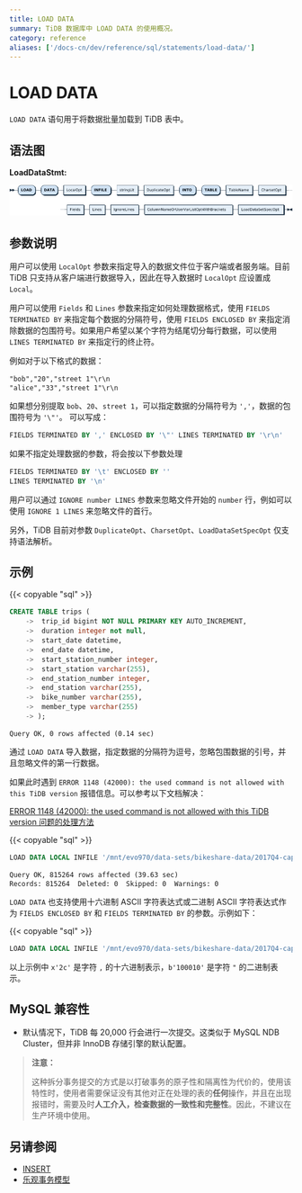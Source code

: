```yaml
---
title: LOAD DATA
summary: TiDB 数据库中 LOAD DATA 的使用概况。
category: reference
aliases: ['/docs-cn/dev/reference/sql/statements/load-data/']
---
```


# LOAD DATA

`LOAD DATA` 语句用于将数据批量加载到 TiDB 表中。

## 语法图

**LoadDataStmt:**

![LoadDataStmt](/media/sqlgram/LoadDataStmt.png)

## 参数说明

用户可以使用 `LocalOpt` 参数来指定导入的数据文件位于客户端或者服务端。目前 TiDB 只支持从客户端进行数据导入，因此在导入数据时 `LocalOpt` 应设置成 `Local`。

用户可以使用 `Fields` 和 `Lines` 参数来指定如何处理数据格式，使用 `FIELDS TERMINATED BY` 来指定每个数据的分隔符号，使用 `FIELDS ENCLOSED BY` 来指定消除数据的包围符号。如果用户希望以某个字符为结尾切分每行数据，可以使用 `LINES TERMINATED BY` 来指定行的终止符。

例如对于以下格式的数据：

```
"bob","20","street 1"\r\n
"alice","33","street 1"\r\n
```

如果想分别提取 `bob`、`20`、`street 1`，可以指定数据的分隔符号为 `','`，数据的包围符号为 `'\"'`。
可以写成：

```sql
FIELDS TERMINATED BY ',' ENCLOSED BY '\"' LINES TERMINATED BY '\r\n'
```

如果不指定处理数据的参数，将会按以下参数处理

```sql
FIELDS TERMINATED BY '\t' ENCLOSED BY ''
LINES TERMINATED BY '\n'
```

用户可以通过 `IGNORE number LINES` 参数来忽略文件开始的 `number` 行，例如可以使用 `IGNORE 1 LINES` 来忽略文件的首行。

另外，TiDB 目前对参数 `DuplicateOpt`、`CharsetOpt`、`LoadDataSetSpecOpt` 仅支持语法解析。

## 示例

{{< copyable "sql" >}}

```sql
CREATE TABLE trips (
    ->  trip_id bigint NOT NULL PRIMARY KEY AUTO_INCREMENT,
    ->  duration integer not null,
    ->  start_date datetime,
    ->  end_date datetime,
    ->  start_station_number integer,
    ->  start_station varchar(255),
    ->  end_station_number integer,
    ->  end_station varchar(255),
    ->  bike_number varchar(255),
    ->  member_type varchar(255)
    -> );
```

```
Query OK, 0 rows affected (0.14 sec)
```

通过 `LOAD DATA` 导入数据，指定数据的分隔符为逗号，忽略包围数据的引号，并且忽略文件的第一行数据。

如果此时遇到 `ERROR 1148 (42000): the used command is not allowed with this TiDB version` 报错信息。可以参考以下文档解决：

[ERROR 1148 (42000): the used command is not allowed with this TiDB version 问题的处理方法](/faq/tidb-faq.md#923-error-1148-42000-the-used-command-is-not-allowed-with-this-tidb-version-问题的处理方法)

{{< copyable "sql" >}}

```sql
LOAD DATA LOCAL INFILE '/mnt/evo970/data-sets/bikeshare-data/2017Q4-capitalbikeshare-tripdata.csv' INTO TABLE trips FIELDS TERMINATED BY ',' ENCLOSED BY '\"' LINES TERMINATED BY '\r\n' IGNORE 1 LINES (duration, start_date, end_date, start_station_number, start_station, end_station_number, end_station, bike_number, member_type);
```

```
Query OK, 815264 rows affected (39.63 sec)
Records: 815264  Deleted: 0  Skipped: 0  Warnings: 0
```

`LOAD DATA` 也支持使用十六进制 ASCII 字符表达式或二进制 ASCII 字符表达式作为 `FIELDS ENCLOSED BY` 和 `FIELDS TERMINATED BY` 的参数。示例如下：

{{< copyable "sql" >}}

```sql
LOAD DATA LOCAL INFILE '/mnt/evo970/data-sets/bikeshare-data/2017Q4-capitalbikeshare-tripdata.csv' INTO TABLE trips FIELDS TERMINATED BY x'2c' ENCLOSED BY b'100010' LINES TERMINATED BY '\r\n' IGNORE 1 LINES (duration, start_date, end_date, start_station_number, start_station, end_station_number, end_station, bike_number, member_type);
```

以上示例中 `x'2c'` 是字符 `,` 的十六进制表示，`b'100010'` 是字符 `"` 的二进制表示。

## MySQL 兼容性

* 默认情况下，TiDB 每 20,000 行会进行一次提交。这类似于 MySQL NDB Cluster，但并非 InnoDB 存储引擎的默认配置。

> **注意：**
>
> 这种拆分事务提交的方式是以打破事务的原子性和隔离性为代价的，使用该特性时，使用者需要保证没有其他对正在处理的表的**任何**操作，并且在出现报错时，需要及时**人工介入，检查数据的一致性和完整性**。因此，不建议在生产环境中使用。

## 另请参阅

* [INSERT](/sql-statements/sql-statement-insert.md)
* [乐观事务模型](/optimistic-transaction.md)
